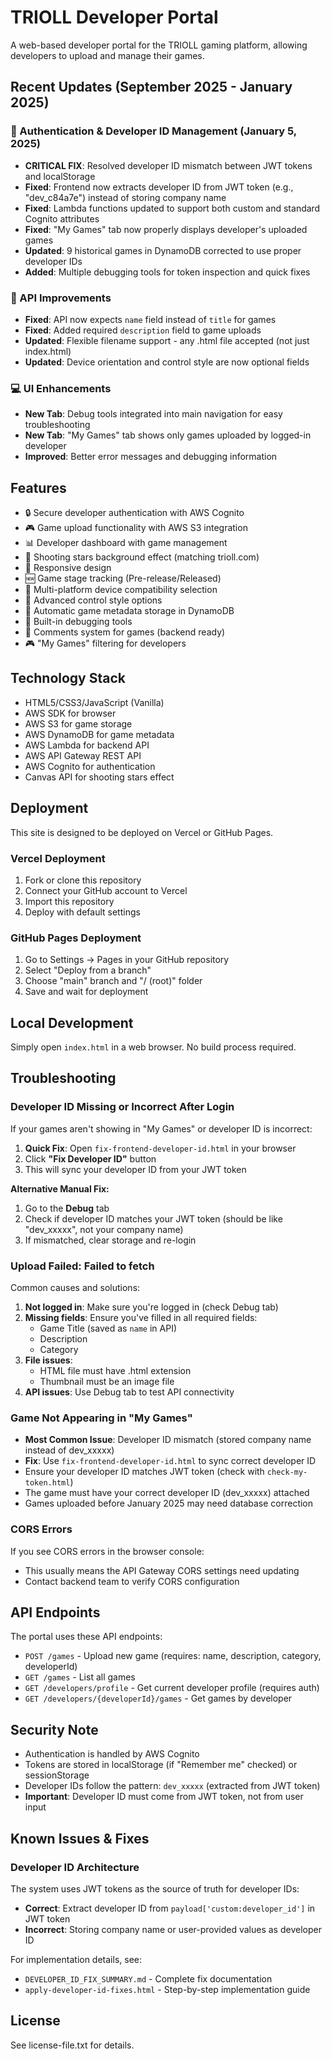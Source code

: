 # TRIOLL Developer Portal

A web-based developer portal for the TRIOLL gaming platform, allowing developers to upload and manage their games.

## Recent Updates (September 2025 - January 2025)

### 🔐 Authentication & Developer ID Management (January 5, 2025)
- **CRITICAL FIX**: Resolved developer ID mismatch between JWT tokens and localStorage
- **Fixed**: Frontend now extracts developer ID from JWT token (e.g., "dev_c84a7e") instead of storing company name
- **Fixed**: Lambda functions updated to support both custom and standard Cognito attributes
- **Fixed**: "My Games" tab now properly displays developer's uploaded games
- **Updated**: 9 historical games in DynamoDB corrected to use proper developer IDs
- **Added**: Multiple debugging tools for token inspection and quick fixes

### 🚀 API Improvements
- **Fixed**: API now expects `name` field instead of `title` for games
- **Fixed**: Added required `description` field to game uploads
- **Updated**: Flexible filename support - any .html file accepted (not just index.html)
- **Updated**: Device orientation and control style are now optional fields

### 💻 UI Enhancements
- **New Tab**: Debug tools integrated into main navigation for easy troubleshooting
- **New Tab**: "My Games" tab shows only games uploaded by logged-in developer
- **Improved**: Better error messages and debugging information

## Features

- 🔒 Secure developer authentication with AWS Cognito
- 🎮 Game upload functionality with AWS S3 integration
- 📊 Developer dashboard with game management
- 🎨 Shooting stars background effect (matching trioll.com)
- 📱 Responsive design
- 🆕 Game stage tracking (Pre-release/Released)
- 📱 Multi-platform device compatibility selection
- 🎯 Advanced control style options
- 💾 Automatic game metadata storage in DynamoDB
- 🐛 Built-in debugging tools
- 📝 Comments system for games (backend ready)
- 🎮 "My Games" filtering for developers

## Technology Stack

- HTML5/CSS3/JavaScript (Vanilla)
- AWS SDK for browser
- AWS S3 for game storage
- AWS DynamoDB for game metadata
- AWS Lambda for backend API
- AWS API Gateway REST API
- AWS Cognito for authentication
- Canvas API for shooting stars effect

## Deployment

This site is designed to be deployed on Vercel or GitHub Pages.

### Vercel Deployment

1. Fork or clone this repository
2. Connect your GitHub account to Vercel
3. Import this repository
4. Deploy with default settings

### GitHub Pages Deployment

1. Go to Settings → Pages in your GitHub repository
2. Select "Deploy from a branch"
3. Choose "main" branch and "/ (root)" folder
4. Save and wait for deployment

## Local Development

Simply open `index.html` in a web browser. No build process required.

## Troubleshooting

### Developer ID Missing or Incorrect After Login
If your games aren't showing in "My Games" or developer ID is incorrect:

1. **Quick Fix**: Open `fix-frontend-developer-id.html` in your browser
2. Click **"Fix Developer ID"** button
3. This will sync your developer ID from your JWT token

**Alternative Manual Fix:**
1. Go to the **Debug** tab
2. Check if developer ID matches your JWT token (should be like "dev_xxxxx", not your company name)
3. If mismatched, clear storage and re-login

### Upload Failed: Failed to fetch
Common causes and solutions:

1. **Not logged in**: Make sure you're logged in (check Debug tab)
2. **Missing fields**: Ensure you've filled in all required fields:
   - Game Title (saved as `name` in API)
   - Description
   - Category
3. **File issues**: 
   - HTML file must have .html extension
   - Thumbnail must be an image file
4. **API issues**: Use Debug tab to test API connectivity

### Game Not Appearing in "My Games"
- **Most Common Issue**: Developer ID mismatch (stored company name instead of dev_xxxxx)
- **Fix**: Use `fix-frontend-developer-id.html` to sync correct developer ID
- Ensure your developer ID matches JWT token (check with `check-my-token.html`)
- The game must have your correct developer ID (dev_xxxxx) attached
- Games uploaded before January 2025 may need database correction

### CORS Errors
If you see CORS errors in the browser console:
- This usually means the API Gateway CORS settings need updating
- Contact backend team to verify CORS configuration

## API Endpoints

The portal uses these API endpoints:
- `POST /games` - Upload new game (requires: name, description, category, developerId)
- `GET /games` - List all games
- `GET /developers/profile` - Get current developer profile (requires auth)
- `GET /developers/{developerId}/games` - Get games by developer

## Security Note

- Authentication is handled by AWS Cognito
- Tokens are stored in localStorage (if "Remember me" checked) or sessionStorage
- Developer IDs follow the pattern: `dev_xxxxx` (extracted from JWT token)
- **Important**: Developer ID must come from JWT token, not from user input

## Known Issues & Fixes

### Developer ID Architecture
The system uses JWT tokens as the source of truth for developer IDs:
- **Correct**: Extract developer ID from `payload['custom:developer_id']` in JWT token
- **Incorrect**: Storing company name or user-provided values as developer ID

For implementation details, see:
- `DEVELOPER_ID_FIX_SUMMARY.md` - Complete fix documentation
- `apply-developer-id-fixes.html` - Step-by-step implementation guide

## License

See license-file.txt for details.